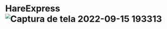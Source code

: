# HareExpress![Captura de tela 2022-09-15 193313](https://user-images.githubusercontent.com/73483796/190520335-66ffae5c-3da1-4ddb-8f22-4c7161d576eb.png)
